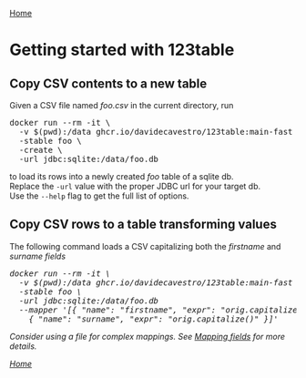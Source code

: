 [Home](/123table)
# Getting started with 123table

## Copy CSV contents to a new table

Given a CSV file named _foo.csv_ in the current directory, run

<pre>
docker run --rm -it \
  -v $(pwd):/data ghcr.io/davidecavestro/123table:main-fast \
  -stable foo \
  -create \
  -url jdbc:sqlite:/data/foo.db
</pre>
to load its rows into a newly created <i>foo</i> table of a sqlite db.
<br>
Replace the <code>-url</code> value with the proper JDBC url for your target db. 
<br>
Use the <code>--help</code> flag to get the full list of options.

## Copy CSV rows to a table transforming values

The following command loads a CSV capitalizing both the <em>firstname</em> and
<em>surname</rm> fields

<pre>
docker run --rm -it \
  -v $(pwd):/data ghcr.io/davidecavestro/123table:main-fast \
  -stable foo \
  -url jdbc:sqlite:/data/foo.db
  --mapper '[{ "name": "firstname", "expr": "orig.capitalize()" }, \
    { "name": "surname", "expr": "orig.capitalize()" }]'
</pre>

Consider using a file for complex mappings.
See [Mapping fields](/123table/guide/getting-started/mapper.html) for more details.

[Home](/123table)